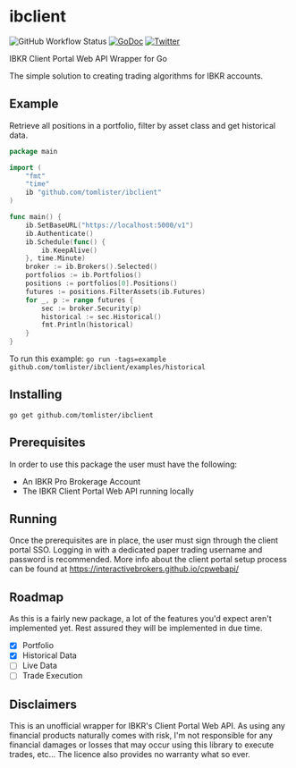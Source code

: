 # ibclient
![GitHub Workflow Status](https://img.shields.io/github/workflow/status/tomlister/ibclient/Go)
[![GoDoc](https://img.shields.io/badge/godoc-ibclient-007d9c)](https://pkg.go.dev/github.com/tomlister/ibclient)
[![Twitter](https://img.shields.io/twitter/url?style=social&url=https%3A%2F%2Fgithub.com%2Ftomlister%2Fibclient)](https://twitter.com/intent/tweet?text=Check%20out&url=https%3A%2F%2Fgithub.com%2Ftomlister%2Fibclient)

IBKR Client Portal Web API Wrapper for Go

The simple solution to creating trading algorithms for IBKR accounts.

## Example
Retrieve all positions in a portfolio, filter by asset class and get historical data.
```go
package main

import (
	"fmt"
	"time"
	ib "github.com/tomlister/ibclient"
)

func main() {
  	ib.SetBaseURL("https://localhost:5000/v1")
	ib.Authenticate()
	ib.Schedule(func() {
		ib.KeepAlive()
	}, time.Minute)
	broker := ib.Brokers().Selected()
	portfolios := ib.Portfolios()
	positions := portfolios[0].Positions()
	futures := positions.FilterAssets(ib.Futures)
	for _, p := range futures {
		sec := broker.Security(p)
		historical := sec.Historical()
		fmt.Println(historical)
	}
}
```
To run this example: `go run -tags=example github.com/tomlister/ibclient/examples/historical`

## Installing
`go get github.com/tomlister/ibclient`

## Prerequisites
In order to use this package the user must have the following:
- An IBKR Pro Brokerage Account
- The IBKR Client Portal Web API running locally

## Running
Once the prerequisites are in place, the user must sign through the client portal SSO.
Logging in with a dedicated paper trading username and password is recommended.
More info about the client portal setup process can be found at https://interactivebrokers.github.io/cpwebapi/

## Roadmap
As this is a fairly new package, a lot of the features you'd expect aren't implemented yet.
Rest assured they will be implemented in due time.
- [x] Portfolio
- [x] Historical Data
- [ ] Live Data
- [ ] Trade Execution

## Disclaimers
This is an unofficial wrapper for IBKR's Client Portal Web API.
As using any financial products naturally comes with risk, I'm not responsible for any financial damages or losses that may occur using this library to execute trades, etc...
The licence also provides no warranty what so ever.
